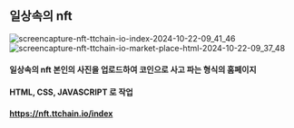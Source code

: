 ## 일상속의 nft

![screencapture-nft-ttchain-io-index-2024-10-22-09_41_46](https://github.com/user-attachments/assets/61aade0f-a102-46ce-89ba-f05a22515495)   </br>
![screencapture-nft-ttchain-io-market-place-html-2024-10-22-09_37_48](https://github.com/user-attachments/assets/3d5ca8e0-714b-4f1e-9bc7-132ab376e8e2)

#### 일상속의 nft 본인의 사진을 업로드하여 코인으로 사고 파는 형식의 홈페이지
#### HTML, CSS, JAVASCRIPT 로 작업

#### https://nft.ttchain.io/index
